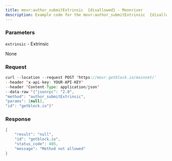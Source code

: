 ```yaml
---
title: movr:author_submitExtrinsic  {disallowed} - Moonriver
description: Example code for the movr:author_submitExtrinsic  {disallowed} json-rpc method. Сomplete guide on how to use movr:author_submitExtrinsic  {disallowed} json-rpc in GetBlock.io Web3 documentation.
---
```


### Parameters


`extrinsic` - Extrinsic

None

### Request

``` java
curl --location --request POST 'https://movr.getblock.io/mainnet/' 
--header 'x-api-key: YOUR-API-KEY' 
--header 'Content-Type: application/json' 
--data-raw '{"jsonrpc": "2.0",
"method": "author_submitExtrinsic",
"params": [null],
"id": "getblock.io"}'
```

###  Response

``` java
{
    "result": "null",
    "id": "getblock.io",
    "status_code": 405,
    "message": "Method not allowed"
}
```

